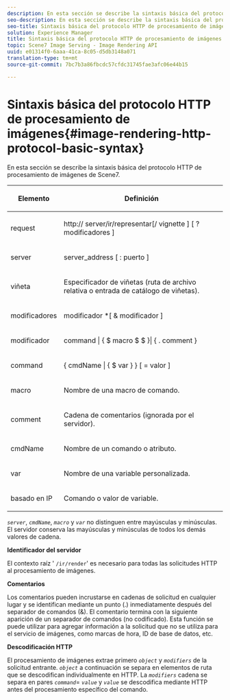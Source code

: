 ```yaml
---
description: En esta sección se describe la sintaxis básica del protocolo HTTP de procesamiento de imágenes de Scene7.
seo-description: En esta sección se describe la sintaxis básica del protocolo HTTP de procesamiento de imágenes de Scene7.
seo-title: Sintaxis básica del protocolo HTTP de procesamiento de imágenes
solution: Experience Manager
title: Sintaxis básica del protocolo HTTP de procesamiento de imágenes
topic: Scene7 Image Serving - Image Rendering API
uuid: e01314f0-6aaa-41ca-8c05-d5db3148a071
translation-type: tm+mt
source-git-commit: 7bc7b3a86fbcdc57cfdc31745fae3afc06e44b15

---
```



# Sintaxis básica del protocolo HTTP de procesamiento de imágenes{#image-rendering-http-protocol-basic-syntax}

En esta sección se describe la sintaxis básica del protocolo HTTP de procesamiento de imágenes de Scene7.

<table id="table_0A7D7207EE6D4B08B62BE8620EBE0B25"> 
 <thead> 
  <tr> 
   <th colname="col1" class="entry"> <p>Elemento </p> </th> 
   <th colname="col2" class="entry"> <p>Definición </p> </th> 
  </tr> 
 </thead>
 <tbody> 
  <tr> 
   <td colname="col1"> <p><span class="varname"> request</span> </p> </td> 
   <td colname="col2"> <p>http://<span class="varname"> server</span>/ir/representar[/<span class="varname"> vignette</span> ] [ ?<span class="varname"> modificadores</span> ] </p> </td> 
  </tr> 
  <tr> 
   <td colname="col1"> <p><span class="varname"> server </span> </p> </td> 
   <td colname="col2"> <p><span class="varname"> server_address</span> [ :<span class="varname"> puerto</span> ] </p> </td> 
  </tr> 
  <tr> 
   <td colname="col1"> <p><span class="varname"> viñeta </span> </p> </td> 
   <td colname="col2"> <p>Especificador de viñetas (ruta de archivo relativa o entrada de catálogo de viñetas). </p> </td> 
  </tr> 
  <tr> 
   <td colname="col1"> <p><span class="varname"> modificadores </span> </p> </td> 
   <td colname="col2"> <p><span class="varname"> modificador</span> *[ &amp; <span class="varname"> modificador</span> ] </p> </td> 
  </tr> 
  <tr> 
   <td colname="col1"> <p><span class="varname"> modificador </span> </p> </td> 
   <td colname="col2"> <p><span class="varname"> command</span> | { $ <span class="varname"> macro</span> $ $ }| { .<span class="varname"> comment</span> } </p> </td> 
  </tr> 
  <tr> 
   <td colname="col1"> <p><span class="varname"> command </span> </p> </td> 
   <td colname="col2"> <p>{ <span class="varname"> cmdName</span> | { $<span class="varname"> var</span> } } [ = <span class="varname"> valor</span> ] </p> </td> 
  </tr> 
  <tr> 
   <td colname="col1"> <p><span class="varname"> macro </span> </p> </td> 
   <td colname="col2"> <p>Nombre de una macro de comando. </p> </td> 
  </tr> 
  <tr> 
   <td colname="col1"> <p><span class="varname"> comment </span> </p> </td> 
   <td colname="col2"> <p>Cadena de comentarios (ignorada por el servidor). </p> </td> 
  </tr> 
  <tr> 
   <td colname="col1"> <p><span class="varname"> cmdName </span> </p> </td> 
   <td colname="col2"> <p>Nombre de un comando o atributo. </p> </td> 
  </tr> 
  <tr> 
   <td colname="col1"> <p><span class="varname"> var </span> </p> </td> 
   <td colname="col2"> <p>Nombre de una variable personalizada. </p> </td> 
  </tr> 
  <tr> 
   <td colname="col1"> <p><span class="varname"> basado en IP </span> </p> </td> 
   <td colname="col2"> <p>Comando o valor de variable. </p> </td> 
  </tr> 
 </tbody> 
</table>

*`server`*, *`cmdName`*, *`macro`* y *`var`* no distinguen entre mayúsculas y minúsculas. El servidor conserva las mayúsculas y minúsculas de todos los demás valores de cadena.

**Identificador del servidor**

El contexto raíz &#39; `/ir/render`&#39; es necesario para todas las solicitudes HTTP al procesamiento de imágenes.

**Comentarios**

Los comentarios pueden incrustarse en cadenas de solicitud en cualquier lugar y se identifican mediante un punto (.) inmediatamente después del separador de comandos (&amp;). El comentario termina con la siguiente aparición de un separador de comandos (no codificado). Esta función se puede utilizar para agregar información a la solicitud que no se utiliza para el servicio de imágenes, como marcas de hora, ID de base de datos, etc.

**Descodificación HTTP**

El procesamiento de imágenes extrae primero *`object`* y *`modifiers`* de la solicitud entrante. *`object`* a continuación se separa en elementos de ruta que se descodifican individualmente en HTTP. La *`modifiers`* cadena se separa en pares *`command`*= *`value`* y *`value`* se descodifica mediante HTTP antes del procesamiento específico del comando.
